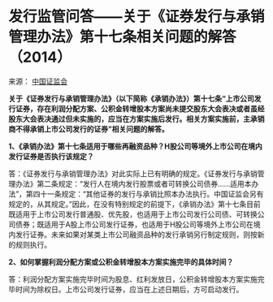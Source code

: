 # 发行监管问答——关于《证券发行与承销管理办法》第十七条相关问题的解答（2014）

来源： [中国证监会](http://www.csrc.gov.cn/pub/newsite/fxjgb/fxbzcfg/fxbfxjgwd/201408/t20140801_258566.html)

**关于《证券发行与承销管理办法》（以下简称《承销办法》）第十七条“上市公司发行证券，存在利润分配方案、公积金转增股本方案尚未提交股东大会表决或者虽经股东大会表决通过但未实施的，应当在方案实施后发行。相关方案实施前，主承销商不得承销上市公司发行的证券”相关问题的解答。**

**1、《承销办法》第十七条适用于哪些再融资品种？H股公司等境外上市公司在境内发行证券是否执行该规定？**

答：《证券发行与承销管理办法》对此实际上已有明确的规定。《证券发行与承销管理办法》第二条规定：“发行人在境内发行股票或者可转换公司债券......适用本办法”，第四十一条规定：“其他证券的发行与承销比照本办法执行。中国证监会另有规定的，从其规定。”因此，在没有特别规定的前提下，《承销办法》第十七条目前既适用于上市公司发行普通股、优先股，也适用于上市公司发行公司债、可转换公司债券；既适用于A股上市公司发行证券，也适用于H股公司等境外上市公司在境内发行证券。未来如果对某类上市公司融资品种的发行承销另行制定规则，则按新的规则执行。

**2、如何掌握利润分配方案或公积金转增股本方案实施完毕的具体时间？**

答：利润分配方案实施完毕时间为股息、红利发放日，公积金转增股本方案实施完毕时间为除权日。上市公司发行证券，应当在上述日期后，方可启动发行。